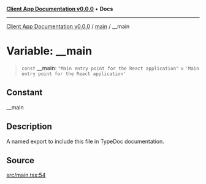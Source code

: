 [**Client App Documentation v0.0.0**](../../README.md) • **Docs**

***

[Client App Documentation v0.0.0](../../README.md) / [main](../README.md) / \_\_main

# Variable: \_\_main

> `const` **\_\_main**: `"Main entry point for the React application"` = `'Main entry point for the React application'`

## Constant

__main

## Description

A named export to include this file in TypeDoc documentation.

## Source

[src/main.tsx:54](https://github.com/jimmykurian/Reactivities/blob/2ac04b3bd2078e178d4132d39af05e6bd9aa429e/client-app/src/main.tsx#L54)
